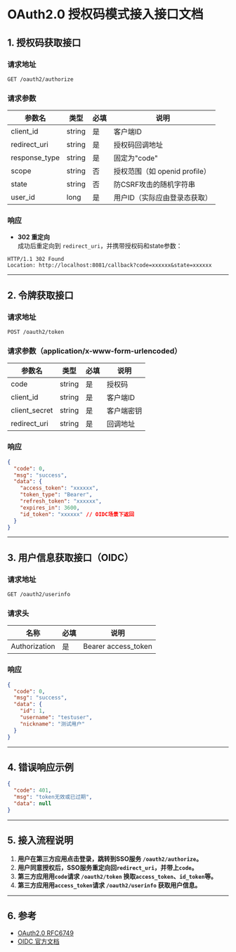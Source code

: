 # OAuth2.0 授权码模式接入接口文档

## 1. 授权码获取接口

### 请求地址
```
GET /oauth2/authorize
```

### 请求参数

| 参数名         | 类型   | 必填 | 说明                       |
| -------------- | ------ | ---- | -------------------------- |
| client_id      | string | 是   | 客户端ID                   |
| redirect_uri   | string | 是   | 授权码回调地址             |
| response_type  | string | 是   | 固定为"code"               |
| scope          | string | 否   | 授权范围（如 openid profile）|
| state          | string | 否   | 防CSRF攻击的随机字符串     |
| user_id        | long   | 是   | 用户ID（实际应由登录态获取）|

### 响应

- **302 重定向**  
  成功后重定向到 `redirect_uri`，并携带授权码和state参数：

```
HTTP/1.1 302 Found
Location: http://localhost:8081/callback?code=xxxxxx&state=xxxxxx
```

---

## 2. 令牌获取接口

### 请求地址
```
POST /oauth2/token
```

### 请求参数（application/x-www-form-urlencoded）

| 参数名         | 类型   | 必填 | 说明           |
| -------------- | ------ | ---- | -------------- |
| code           | string | 是   | 授权码         |
| client_id      | string | 是   | 客户端ID       |
| client_secret  | string | 是   | 客户端密钥     |
| redirect_uri   | string | 是   | 回调地址       |

### 响应

```json
{
  "code": 0,
  "msg": "success",
  "data": {
    "access_token": "xxxxxx",
    "token_type": "Bearer",
    "refresh_token": "xxxxxx",
    "expires_in": 3600,
    "id_token": "xxxxxx" // OIDC场景下返回
  }
}
```

---

## 3. 用户信息获取接口（OIDC）

### 请求地址
```
GET /oauth2/userinfo
```

### 请求头

| 名称           | 必填 | 说明                   |
| -------------- | ---- | ---------------------- |
| Authorization  | 是   | Bearer access_token    |

### 响应

```json
{
  "code": 0,
  "msg": "success",
  "data": {
    "id": 1,
    "username": "testuser",
    "nickname": "测试用户"
  }
}
```

---

## 4. 错误响应示例

```json
{
  "code": 401,
  "msg": "token无效或已过期",
  "data": null
}
```

---

## 5. 接入流程说明

1. **用户在第三方应用点击登录，跳转到SSO服务 `/oauth2/authorize`。**
2. **用户同意授权后，SSO服务重定向回`redirect_uri`，并带上`code`。**
3. **第三方应用用`code`请求 `/oauth2/token` 换取`access_token`、`id_token`等。**
4. **第三方应用用`access_token`请求 `/oauth2/userinfo` 获取用户信息。**

---

## 6. 参考

- [OAuth2.0 RFC6749](https://datatracker.ietf.org/doc/html/rfc6749)
- [OIDC 官方文档](https://openid.net/specs/openid-connect-core-1_0.html) 